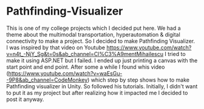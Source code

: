 # Pathfinding-Visualizer
This is one of my college projects which I decided put here. We had a theme about the multimodal transportation, hyperautomation & digital connectivity to make a project.
So I decided to make Pathfinding Visualizer. 
I was inspired by that video on Youtube https://www.youtube.com/watch?v=n4t_-NjY_Sg&t=0s&ab_channel=Cl%C3%A9mentMihailescu
I tried to make it using ASP.NET but I failed. 
I ended up just printing a canvas with the start point and end point.
After some a while I found whis video (https://www.youtube.com/watch?v=waEsGu--9P8&ab_channel=CodeMonkey) which step by step shows how to make Pathfinding visualizer in Unity. 
So followed his tutorials.
Initially, I didn't want to put it as my project but after realizing how it impacted me I decided to post it anyway.

